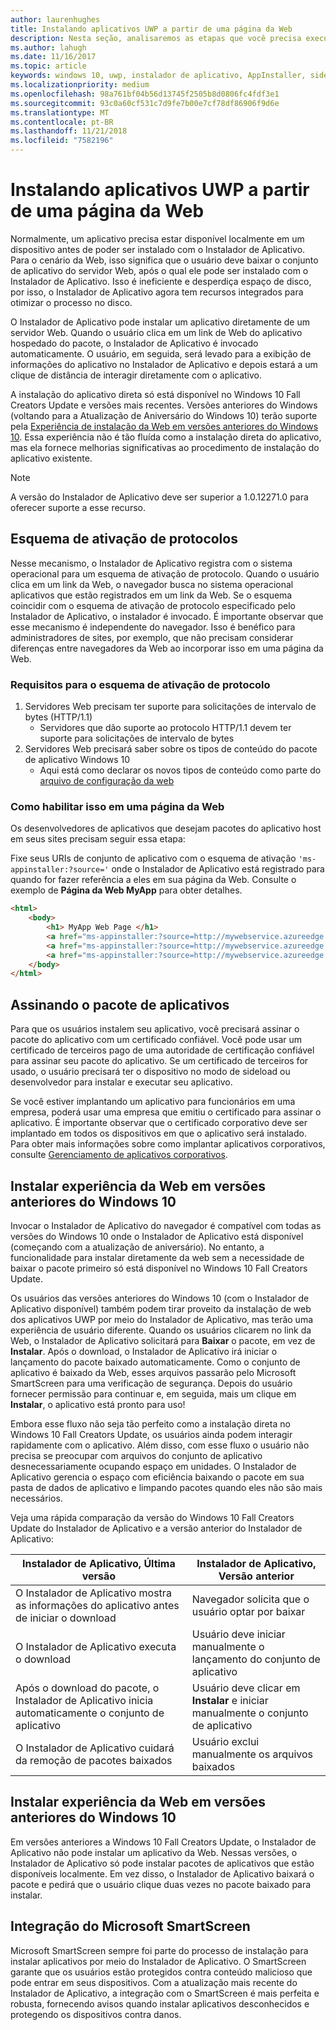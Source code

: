 ```yaml
---
author: laurenhughes
title: Instalando aplicativos UWP a partir de uma página da Web
description: Nesta seção, analisaremos as etapas que você precisa executar para permitir que os usuários instalem seus aplicativos diretamente a partir da página da Web.
ms.author: lahugh
ms.date: 11/16/2017
ms.topic: article
keywords: windows 10, uwp, instalador de aplicativo, AppInstaller, sideload, conjunto relacionado, pacotes opcionais
ms.localizationpriority: medium
ms.openlocfilehash: 98a761bf04b56d13745f2505b8d0806fc4fdf3e1
ms.sourcegitcommit: 93c0a60cf531c7d9fe7b00e7cf78df86906f9d6e
ms.translationtype: MT
ms.contentlocale: pt-BR
ms.lasthandoff: 11/21/2018
ms.locfileid: "7582196"
---
```

# <a name="installing-uwp-apps-from-a-web-page"></a>Instalando aplicativos UWP a partir de uma página da Web

Normalmente, um aplicativo precisa estar disponível localmente em um dispositivo antes de poder ser instalado com o Instalador de Aplicativo. Para o cenário da Web, isso significa que o usuário deve baixar o conjunto de aplicativo do servidor Web, após o qual ele pode ser instalado com o Instalador de Aplicativo. Isso é ineficiente e desperdiça espaço de disco, por isso, o Instalador de Aplicativo agora tem recursos integrados para otimizar o processo no disco.

O Instalador de Aplicativo pode instalar um aplicativo diretamente de um servidor Web. Quando o usuário clica em um link de Web do aplicativo hospedado do pacote, o Instalador de Aplicativo é invocado automaticamente. O usuário, em seguida, será levado para a exibição de informações do aplicativo no Instalador de Aplicativo e depois estará a um clique de distância de interagir diretamente com o aplicativo. 

A instalação do aplicativo direta só está disponível no Windows 10 Fall Creators Update e versões mais recentes. Versões anteriores do Windows (voltando para a Atualização de Aniversário do Windows 10) terão suporte pela [Experiência de instalação da Web em versões anteriores do Windows 10](#web-install-experience). Essa experiência não é tão fluída como a instalação direta do aplicativo, mas ela fornece melhorias significativas ao procedimento de instalação do aplicativo existente.
  
> [!NOTE]
> A versão do Instalador de Aplicativo deve ser superior a 1.0.12271.0 para oferecer suporte a esse recurso.

## <a name="protocol-activation-scheme"></a>Esquema de ativação de protocolos
Nesse mecanismo, o Instalador de Aplicativo registra com o sistema operacional para um esquema de ativação de protocolo. Quando o usuário clica em um link da Web, o navegador busca no sistema operacional aplicativos que estão registrados em um link da Web. Se o esquema coincidir com o esquema de ativação de protocolo especificado pelo Instalador de Aplicativo, o instalador é invocado. É importante observar que esse mecanismo é independente do navegador. Isso é benéfico para administradores de sites, por exemplo, que não precisam considerar diferenças entre navegadores da Web ao incorporar isso em uma página da Web. 

### <a name="requirements-for-protocol-activation-scheme"></a>Requisitos para o esquema de ativação de protocolo

1. Servidores Web precisam ter suporte para solicitações de intervalo de bytes (HTTP/1.1)
    - Servidores que dão suporte ao protocolo HTTP/1.1 devem ter suporte para solicitações de intervalo de bytes 
2. Servidores Web precisará saber sobre os tipos de conteúdo do pacote de aplicativo Windows 10
    - Aqui está como declarar os novos tipos de conteúdo como parte do [arquivo de configuração da web](web-install-IIS.md#step-7---configure-the-web-app-for-app-package-mime-types)

### <a name="how-to-enable-this-on-a-webpage"></a>Como habilitar isso em uma página da Web 
Os desenvolvedores de aplicativos que desejam pacotes do aplicativo host em seus sites precisam seguir essa etapa:

Fixe seus URIs de conjunto de aplicativo com o esquema de ativação `'ms-appinstaller:?source='` onde o Instalador de Aplicativo está registrado para quando for fazer referência a eles em sua página da Web. Consulte o exemplo de **Página da Web MyApp** para obter detalhes. 
``` html
<html>
    <body>
        <h1> MyApp Web Page </h1>
        <a href="ms-appinstaller:?source=http://mywebservice.azureedge.net/HubApp.appx"> Install app package </a>
        <a href="ms-appinstaller:?source=http://mywebservice.azureedge.net/HubAppBundle.appxbundle"> Install app bundle  </a>
        <a href="ms-appinstaller:?source=http://mywebservice.azureedge.net/HubAppSet.appinstaller"> Install related set </a>
    </body>
</html>
```

## <a name="signing-the-app-package"></a>Assinando o pacote de aplicativos
Para que os usuários instalem seu aplicativo, você precisará assinar o pacote do aplicativo com um certificado confiável. Você pode usar um certificado de terceiros pago de uma autoridade de certificação confiável para assinar seu pacote do aplicativo. Se um certificado de terceiros for usado, o usuário precisará ter o dispositivo no modo de sideload ou desenvolvedor para instalar e executar seu aplicativo.

Se você estiver implantando um aplicativo para funcionários em uma empresa, poderá usar uma empresa que emitiu o certificado para assinar o aplicativo. É importante observar que o certificado corporativo deve ser implantado em todos os dispositivos em que o aplicativo será instalado. Para obter mais informações sobre como implantar aplicativos corporativos, consulte [Gerenciamento de aplicativos corporativos](https://docs.microsoft.com/windows/client-management/mdm/enterprise-app-management).

## Instalar experiência da Web em versões anteriores do Windows 10<a name="web-install-experience"></a>

Invocar o Instalador de Aplicativo do navegador é compatível com todas as versões do Windows 10 onde o Instalador de Aplicativo está disponível (começando com a atualização de aniversário). No entanto, a funcionalidade para instalar diretamente da web sem a necessidade de baixar o pacote primeiro só está disponível no Windows 10 Fall Creators Update.  

Os usuários das versões anteriores do Windows 10 (com o Instalador de Aplicativo disponível) também podem tirar proveito da instalação de web dos aplicativos UWP por meio do Instalador de Aplicativo, mas terão uma experiência de usuário diferente. Quando os usuários clicarem no link da Web, o Instalador de Aplicativo solicitará para **Baixar** o pacote, em vez de **Instalar**. Após o download, o Instalador de Aplicativo irá iniciar o lançamento do pacote baixado automaticamente. Como o conjunto de aplicativo é baixado da Web, esses arquivos passarão pelo Microsoft SmartScreen para uma verificação de segurança. Depois do usuário fornecer permissão para continuar e, em seguida, mais um clique em **Instalar**, o aplicativo está pronto para uso!

Embora esse fluxo não seja tão perfeito como a instalação direta no Windows 10 Fall Creators Update, os usuários ainda podem interagir rapidamente com o aplicativo. Além disso, com esse fluxo o usuário não precisa se preocupar com arquivos do conjunto de aplicativo desnecessariamente ocupando espaço em unidades. O Instalador de Aplicativo gerencia o espaço com eficiência baixando o pacote em sua pasta de dados de aplicativo e limpando pacotes quando eles não são mais necessários. 

Veja uma rápida comparação da versão do Windows 10 Fall Creators Update do Instalador de Aplicativo e a versão anterior do Instalador de Aplicativo:

| Instalador de Aplicativo, Última versão | Instalador de Aplicativo, Versão anterior |
|------------------------------|----------------------------------|
| O Instalador de Aplicativo mostra as informações do aplicativo antes de iniciar o download | Navegador solicita que o usuário optar por baixar  |
| O Instalador de Aplicativo executa o download | Usuário deve iniciar manualmente o lançamento do conjunto de aplicativo |
| Após o download do pacote, o Instalador de Aplicativo inicia automaticamente o conjunto de aplicativo | Usuário deve clicar em **Instalar** e iniciar manualmente o conjunto de aplicativo |
| O Instalador de Aplicativo cuidará da remoção de pacotes baixados | Usuário exclui manualmente os arquivos baixados |

## <a name="web-install-experience-on-previous-versions-of-windows-10"></a>Instalar experiência da Web em versões anteriores do Windows 10
Em versões anteriores a Windows 10 Fall Creators Update, o Instalador de Aplicativo não pode instalar um aplicativo da Web. Nessas versões, o Instalador de Aplicativo só pode instalar pacotes de aplicativos que estão disponíveis localmente. Em vez disso, o Instalador de Aplicativo baixará o pacote e pedirá que o usuário clique duas vezes no pacote baixado para instalar.


## <a name="microsoft-smartscreen-integration"></a>Integração do Microsoft SmartScreen

Microsoft SmartScreen sempre foi parte do processo de instalação para instalar aplicativos por meio do Instalador de Aplicativo. O SmartScreen garante que os usuários estão protegidos contra conteúdo malicioso que pode entrar em seus dispositivos. Com a atualização mais recente do Instalador de Aplicativo, a integração com o SmartScreen é mais perfeita e robusta, fornecendo avisos quando instalar aplicativos desconhecidos e protegendo os dispositivos contra danos. 

